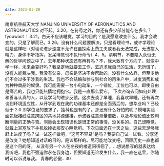 ```yaml
---
date: 2023-03-20
---
```


南京航空航天大学
NANJING UNIVERSITY OF AERONAUTICS AND ASTRONAUTICS
对不起。3.20。在符号之外，你还有多少部分能存在多么？fyouwaot！
3.21。白天不应该睡觉，学习的目的？是我愿意改变什么，我才会改变的，只是了解而已。3.26。没有什么问题要解决，只是看理论书，或许学理论就是这样吧（对理论进步速度不允许在虽探索上费工夫或者我无法完成，无法投入精力，身体不听指挥，发呆睡觉也不执行命令）4、5。清明节，不要陷入永恒无解的哲学问题之中了。去年那种状态还有再有吗？不，我大致有个方向了，就像中学一样，未来会变好吗？我坚定地就要去工作，去追求我自己的生活，无所谓了，没有人能裁决我。我没有父亲，母亲是坚决不会帮助的。没有什么依靠，但至少他们不会过多干涉我的生活。我也不会结婚和参与到社会的再生产中，过度消费和成为种种商品的奴隶。我可能需要一台小电动车，一个铺位，工位也可以。即使自由是痛苦的，我也只能热情地拥抱它。我是一直那么爱它。
下次咨询去问如何处理和善与认真的人，以及学习的进步反馈。这次去谈了早睡，我喜欢早睡。还有再次谈到环境适应性，从开学到现在我的功课基本还都是全面落后的，想华业吗？已经低于 2.0 即学位证的要求了，挂科也是有的了。那还有什么好怕的呢？模电实验面包板接线注意跨区的共地共源连接，示波器注意测量倍数，以及与理论值比较判断测量的正确与否。测量会出现错误也是很正常的事情，没关系的。自己想睡觉，就戴上耳塞放下手机脱掉衣服安心睡觉吧。下次见面还在十天之后，这些天足够我赶上进度了吗？试一试这样做吧，“这可不容易”是吗？我要自己试一试看。分享还是改变？她想知道对话的目的。是该那样的。尽可能地改变吧，回顾历史一直也都是这个目的呀。
从没有另一个人在冬夜的楼道问徘徊了。...想说想写的就表达给我听吧，我也不强迫你永在我身边，但要知道无论发生什么，我一直在这里，你随时可以诉说与我。
青春的骄傲..
30
